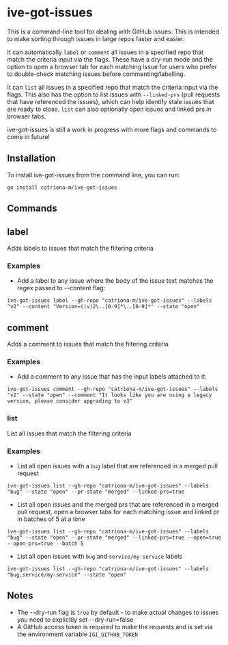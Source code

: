 # ive-got-issues

This is a command-line tool for dealing with GitHub issues. This is intended to make sorting through issues in large repos faster and easier. 

It can automatically `label` or `comment` all issues in a specified repo that match the criteria input via the flags. These have a dry-run mode and the option to open a browser tab for each matching issue for users who prefer to double-check matching issues before commenting/labelling. 

It can `list` all issues in a specified repo that match the criteria input via the flags. This also has the option to list issues with `--linked-prs` (pull requests that have referenced the issues), which can help identify stale issues that are ready to close. `list` can also optionally open issues and linked prs in browser tabs.

ive-got-issues is still a work in progress with more flags and commands to come in future!

## Installation

To install ive-got-issues from the command line, you can run:

`go install catriona-m/ive-got-issues`

## Commands

## label
Adds labels to issues that match the filtering criteria

### Examples

- Add a label to any issue where the body of the issue text matches the regex passed to --content flag:
```
ive-got-issues label --gh-repo "catriona-m/ive-got-issues" --labels "v2" --content "Version=(|v)2\..[0-9]*\..[0-9]*" --state "open"
```

## comment
Adds a comment to issues that match the filtering criteria

### Examples

- Add a comment to any issue that has the input labels attached to it:
```
ive-got-issues comment --gh-repo "catriona-m/ive-got-issues" --labels "v2" --state "open" --comment "It looks like you are using a legacy version, please consider upgrading to v3"
```

### list
List all issues that match the filtering criteria

### Examples

- List all open issues with a `bug` label that are referenced in a merged pull request
```
ive-got-issues list --gh-repo "catriona-m/ive-got-issues" --labels "bug" --state "open" --pr-state "merged" --linked-prs=true
```

- List all open issues and the merged prs that are referenced in a merged pull request, open a browser tabs for each matching issue and linked pr in batches of 5 at a time
```
ive-got-issues list --gh-repo "catriona-m/ive-got-issues" --labels "bug" --state "open" --pr-state "merged" --linked-prs=true --open=true --open-prs=true --batch 5
```

- List all open issues with `bug` and `service/my-service` labels 
```
ive-got-issues list --gh-repo "catriona-m/ive-got-issues" --labels "bug,service/my-service" --state "open"
```

## Notes

- The --dry-run flag is `true` by default - to make actual changes to issues you need to explicitly set --dry-run=false
- A GitHub access token is required to make the requests and is set via the environment variable `IGI_GITHUB_TOKEN`
